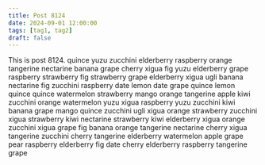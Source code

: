 ```yaml
---
title: Post 8124
date: 2024-09-01 12:00:00
tags: [tag1, tag2]
draft: false
---
```

This is post 8124.
quince
yuzu
zucchini
elderberry
raspberry
orange
tangerine
nectarine
banana
grape
cherry
xigua
fig
yuzu
elderberry
grape
raspberry
strawberry
fig
strawberry
grape
elderberry
xigua
ugli
banana
nectarine
fig
zucchini
raspberry
date
lemon
date
grape
quince
lemon
quince
quince
watermelon
strawberry
mango
orange
tangerine
apple
kiwi
zucchini
orange
watermelon
yuzu
xigua
raspberry
yuzu
zucchini
kiwi
banana
grape
mango
quince
zucchini
ugli
xigua
orange
strawberry
zucchini
xigua
strawberry
kiwi
nectarine
strawberry
kiwi
elderberry
xigua
orange
zucchini
xigua
grape
fig
banana
orange
tangerine
nectarine
cherry
xigua
tangerine
zucchini
cherry
tangerine
elderberry
watermelon
apple
grape
pear
raspberry
elderberry
fig
date
cherry
elderberry
raspberry
tangerine
grape
